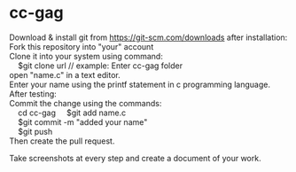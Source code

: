 # cc-gag
Download & install git from https://git-scm.com/downloads
after installation:
Fork this repository into "your" account<br />
Clone it into your system using command: <br />
&nbsp;&nbsp;&nbsp; $git clone url // example: 
Enter cc-gag folder<br />
open "name.c" in a text editor.<br />
Enter your name using the printf statement in c programming language.<br />
After testing: <br />
Commit the change using the commands:<br />
&nbsp;&nbsp;&nbsp; cd cc-gag
&nbsp;&nbsp;&nbsp; $git add name.c<br />
&nbsp;&nbsp;&nbsp; $git commit -m "added your name"<br />
&nbsp;&nbsp;&nbsp; $git push <br />
Then create the pull request.<br />

Take screenshots at every step and create a document of your work. 

